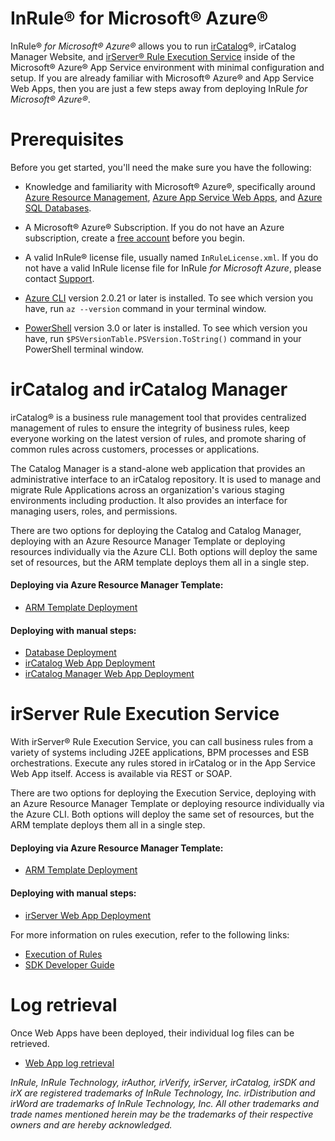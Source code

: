InRule® for Microsoft® Azure®
====

InRule® _for Microsoft® Azure®_ allows you to run [irCatalog](https://www.inrule.com/products/inrule-components/ircatalog/)®, irCatalog Manager Website, and [irServer® Rule Execution Service](https://www.inrule.com/products/inrule-components/irserverruleexecutionservice/) inside of the Microsoft® Azure® App Service environment with minimal configuration and setup. If you are already familiar with Microsoft® Azure® and App Service Web Apps, then you are just a few steps away from deploying InRule _for Microsoft® Azure®_.

# Prerequisites

Before you get started, you'll need the make sure you have the following:

* Knowledge and familiarity with Microsoft® Azure®, specifically around [Azure Resource Management](https://docs.microsoft.com/en-us/azure/azure-resource-manager/), [Azure App Service Web Apps](https://docs.microsoft.com/en-us/azure/app-service/), and [Azure SQL Databases](https://docs.microsoft.com/en-us/azure/sql-database/).

* A Microsoft® Azure® Subscription. If you do not have an Azure subscription, create a [free account](https://azure.microsoft.com/en-us/free/) before you begin.

* A valid InRule® license file, usually named `InRuleLicense.xml`. If you do not have a valid InRule license file for InRule _for Microsoft Azure_, please contact [Support](mailto:support@inrule.com?subject=InRule®%20for%20Microsoft%20Azure%20-%20App%20Service%20Web%20Apps).

* [Azure CLI](https://docs.microsoft.com/en-us/cli/azure/install-azure-cli) version 2.0.21 or later is installed. To see which version you have, run `az --version` command in your terminal window.

* [PowerShell](https://docs.microsoft.com/en-us/powershell/scripting/powershell-scripting) version 3.0 or later is installed. To see which version you have, run `$PSVersionTable.PSVersion.ToString()` command in your PowerShell terminal window.

# irCatalog and irCatalog Manager

irCatalog® is a business rule management tool that provides centralized management of rules to ensure the integrity of business rules, keep everyone working on the latest version of rules, and promote sharing of common rules across customers, processes or applications.

The Catalog Manager is a stand-alone web application that provides an administrative interface to an irCatalog repository. It is used to manage and migrate Rule Applications across an organization's various staging environments including production. It also provides an interface for managing users, roles, and permissions.

There are two options for deploying the Catalog and Catalog Manager, deploying with an Azure Resource Manager Template or deploying resources individually via the Azure CLI. Both options will deploy the same set of resources, but the ARM template deploys them all in a single step.

#### Deploying via Azure Resource Manager Template:

* [ARM Template Deployment](doc/ircatalog-arm-template-deployment.md)

#### Deploying with manual steps:

* [Database Deployment](doc/ircatalog.md)
* [irCatalog Web App Deployment](doc/ircatalog.md#web-app-deployment)
* [irCatalog Manager Web App Deployment](doc/ircatalog-manager.md)

# irServer Rule Execution Service

With irServer® Rule Execution Service, you can call business rules from a variety of systems including J2EE applications, BPM processes and ESB orchestrations. Execute any rules stored in irCatalog or in the App Service Web App itself. Access is available via REST or SOAP.

There are two options for deploying the Execution Service, deploying with an Azure Resource Manager Template or deploying resource individually via the Azure CLI. Both options will deploy the same set of resources, but the ARM template deploys them all in a single step.

#### Deploying via Azure Resource Manager Template:

* [ARM Template Deployment](doc/irserver-arm-template-deployment.md)

#### Deploying with manual steps:

* [irServer Web App Deployment](doc/irserver-rule-execution-service.md)

For more information on rules execution, refer to the following links:
* [Execution of Rules](doc/irserver-rule-execution-service.md#execution-of-rules)
* [SDK Developer Guide](https://support.inrule.com/help/irSDKHelp50/index.html?irsoa_-_rules_as_services.htm)

# Log retrieval
Once Web Apps have been deployed, their individual log files can be retrieved.

* [Web App log retrieval](doc/webapp-log-retrieval.md)



_InRule, InRule Technology, irAuthor, irVerify, irServer, irCatalog, irSDK and  irX are registered trademarks of InRule Technology, Inc. irDistribution and irWord are trademarks of InRule Technology, Inc. All other trademarks and trade names mentioned herein may be the trademarks of their respective owners and are hereby acknowledged._

